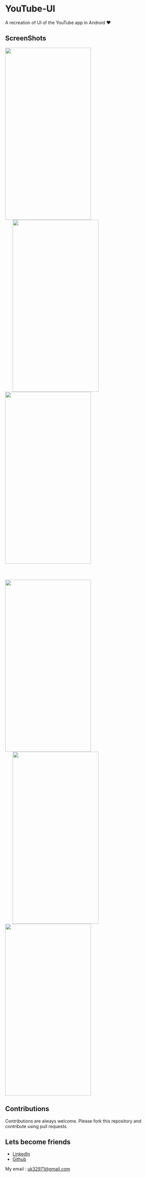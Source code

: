 # YouTube-UI
A recreation of UI of the YouTube app in Android ❤️


## ScreenShots

<img height=550 width=275 src="https://github.com/usman18/YouTube-UI/blob/master/Screenshots/Yotube1.JPG"
/><img height=550 width=275 src="https://github.com/usman18/YouTube-UI/blob/master/Screenshots/Yotube2.JPG" hspace=24
/><img height=550 width=275 src="https://github.com/usman18/YouTube-UI/blob/master/Screenshots/Yotube3.JPG"
/>
<br><br><br><br>
<img height=550 width=275 src="https://github.com/usman18/YouTube-UI/blob/master/Screenshots/Yotube4.JPG"
/><img height=550 width=275 src="https://github.com/usman18/YouTube-UI/blob/master/Screenshots/Yotube5.JPG" hspace=24
/><img height=550 width=275 src="https://github.com/usman18/YouTube-UI/blob/master/Screenshots/Yotube6.JPG"
/>


## Contributions
Contributions are always welcome. Please fork this repository and contribute using pull requests.

## Lets become friends
- [LinkedIn](https://www.linkedin.com/in/usman-khan-7b04b1138)
- [Github](https://github.com/usman18)

My email : uk32971@gmail.com
